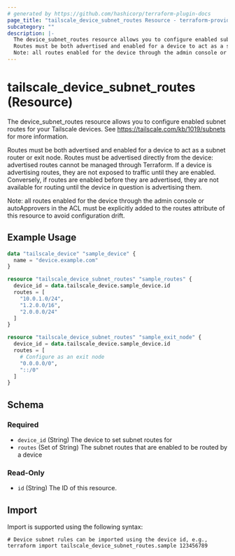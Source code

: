 ```yaml
---
# generated by https://github.com/hashicorp/terraform-plugin-docs
page_title: "tailscale_device_subnet_routes Resource - terraform-provider-tailscale"
subcategory: ""
description: |-
  The device_subnet_routes resource allows you to configure enabled subnet routes for your Tailscale devices. See https://tailscale.com/kb/1019/subnets for more information.
  Routes must be both advertised and enabled for a device to act as a subnet router or exit node. Routes must be advertised directly from the device: advertised routes cannot be managed through Terraform. If a device is advertising routes, they are not exposed to traffic until they are enabled. Conversely, if routes are enabled before they are advertised, they are not available for routing until the device in question is advertising them.
  Note: all routes enabled for the device through the admin console or autoApprovers in the ACL must be explicitly added to the routes attribute of this resource to avoid configuration drift.
---
```


# tailscale_device_subnet_routes (Resource)

The device_subnet_routes resource allows you to configure enabled subnet routes for your Tailscale devices. See https://tailscale.com/kb/1019/subnets for more information.

Routes must be both advertised and enabled for a device to act as a subnet router or exit node. Routes must be advertised directly from the device: advertised routes cannot be managed through Terraform. If a device is advertising routes, they are not exposed to traffic until they are enabled. Conversely, if routes are enabled before they are advertised, they are not available for routing until the device in question is advertising them.

Note: all routes enabled for the device through the admin console or autoApprovers in the ACL must be explicitly added to the routes attribute of this resource to avoid configuration drift.

## Example Usage

```terraform
data "tailscale_device" "sample_device" {
  name = "device.example.com"
}

resource "tailscale_device_subnet_routes" "sample_routes" {
  device_id = data.tailscale_device.sample_device.id
  routes = [
    "10.0.1.0/24",
    "1.2.0.0/16",
    "2.0.0.0/24"
  ]
}

resource "tailscale_device_subnet_routes" "sample_exit_node" {
  device_id = data.tailscale_device.sample_device.id
  routes = [
    # Configure as an exit node
    "0.0.0.0/0",
    "::/0"
  ]
}
```

<!-- schema generated by tfplugindocs -->
## Schema

### Required

- `device_id` (String) The device to set subnet routes for
- `routes` (Set of String) The subnet routes that are enabled to be routed by a device

### Read-Only

- `id` (String) The ID of this resource.

## Import

Import is supported using the following syntax:

```shell
# Device subnet rules can be imported using the device id, e.g.,
terraform import tailscale_device_subnet_routes.sample 123456789
```
